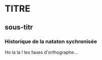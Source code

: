 # TITRE
## sous-titr
 ### Historique de la nataton sychronisée

Ho la la ! les faues d'orthographe...